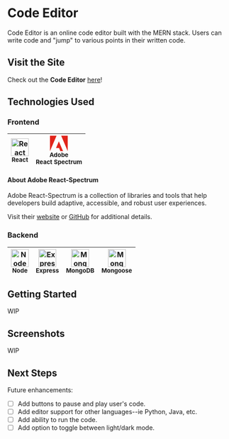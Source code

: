 # Code Editor

Code Editor is an online code editor built with the MERN stack. Users can write code and "jump" to various points in their written code.

## Visit the Site

Check out the **Code Editor** [here](https://coderev-d872e9f256c3.herokuapp.com/)!

## Technologies Used

### Frontend

| <img src="https://user-images.githubusercontent.com/25181517/183897015-94a058a6-b86e-4e42-a37f-bf92061753e5.png" alt="React" width=40><br/><sub>**React**</sub> | <div><svg width="40" viewBox="0 0 30 26" fill="#E1251B" aria-label="Adobe"><polygon points="19,0 30,0 30,26"></polygon><polygon points="11.1,0 0,0 0,26"></polygon><polygon points="15,9.6 22.1,26 17.5,26 15.4,20.8 10.2,20.8"></polygon></svg></div><sub>Adobe</sub><br/><sub>**React Spectrum**</sub> |
| :-------------------------------------------------------------------------------------------------------------------------------------------------------------: | :------------------------------------------------------------------------------------------------------------------------------------------------------------------------------------------------------------------------------------------------------------------------------------------------------: |

#### About Adobe React-Spectrum

<p>Adobe React-Spectrum is a collection of libraries and tools that help developers build adaptive, accessible, and robust user experiences.</p>

Visit their [website](https://react-spectrum.adobe.com/) or [GitHub](https://github.com/adobe/react-spectrum) for additional details.

### Backend

| <img src="https://user-images.githubusercontent.com/25181517/183568594-85e280a7-0d7e-4d1a-9028-c8c2209e073c.png" alt="NodeJS" width=40 ><br/><sub>**Node**</sub> | <img src="https://user-images.githubusercontent.com/25181517/183859966-a3462d8d-1bc7-4880-b353-e2cbed900ed6.png" alt="ExpressJS" width=40><br/><sub>**Express**</sub> | <img src="https://user-images.githubusercontent.com/25181517/182884177-d48a8579-2cd0-447a-b9a6-ffc7cb02560e.png" alt="MongoDB" width=40><br/><sub>**MongoDB**</sub> | <img src="https://mongoosejs.com/docs/images/mongoose5_62x30_transparent.png" alt="Mongoose" width=40><br/><sub>**Mongoose**</sub> |
| :--------------------------------------------------------------------------------------------------------------------------------------------------------------: | :-------------------------------------------------------------------------------------------------------------------------------------------------------------------: | :-----------------------------------------------------------------------------------------------------------------------------------------------------------------: | :--------------------------------------------------------------------------------------------------------------------------------: |

## Getting Started

WIP

## Screenshots

WIP

<!-- <p>-->
<!--<img src="" width="800">-->
<!--</p>-->

## Next Steps

Future enhancements:

- [ ] Add buttons to pause and play user's code.
- [ ] Add editor support for other languages--ie Python, Java, etc.
- [ ] Add ability to run the code.
- [ ] Add option to toggle between light/dark mode.
